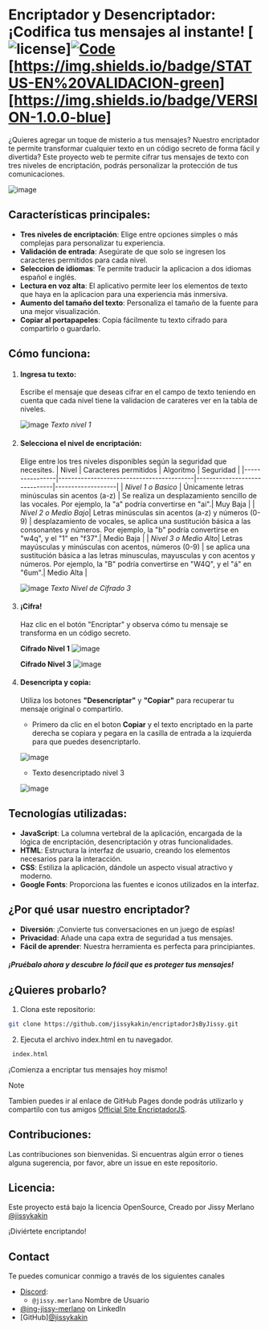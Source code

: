 # Encriptador y Desencriptador: ¡Codifica tus mensajes al instante! [![license](https://img.shields.io/badge/lICENSE-OPENSOURCE-blue.svg)][![Code](https://img.shields.io/badge/CODEFILE-GITHUB-black.svg)](https://github.com/jissykakin/encriptadorJsByJissy)[https://img.shields.io/badge/STATUS-EN%20VALIDACION-green][https://img.shields.io/badge/VERSION-1.0.0-blue]

¿Quieres agregar un toque de misterio a tus mensajes? Nuestro encriptador te permite transformar cualquier texto en un código secreto de forma fácil y divertida?
Este proyecto web te permite cifrar tus mensajes de texto con tres niveles de encriptación, podrás personalizar la protección de tus comunicaciones.


![image](https://github.com/user-attachments/assets/95b61690-6fb3-4333-9f21-518a314cf6ce)


## Características principales:

- **Tres niveles de encriptación**: Elige entre opciones simples o más complejas para personalizar tu experiencia.
- **Validación de entrada**: Asegúrate de que solo se ingresen los caracteres permitidos para cada nivel.
- **Seleccion de idiomas**: Te permite traducir la aplicacion a dos idiomas español e inglés.
- **Lectura en voz alta**: El aplicativo permite leer los elementos de texto que haya en la aplicacion para una experiencia más inmersiva.
- **Aumento del tamaño del texto**: Personaliza el tamaño de la fuente para una mejor visualización.
- **Copiar al portapapeles**: Copia fácilmente tu texto cifrado para compartirlo o guardarlo.

## Cómo funciona:

1. #### Ingresa tu texto:
   Escribe el mensaje que deseas cifrar en el campo de texto teniendo en cuenta que cada nivel tiene la validacion de carateres ver en la tabla de niveles.
   
   ![image](https://github.com/user-attachments/assets/f597bba6-1c6e-44ab-8521-b2aa26f03844)
   _Texto nivel 1_

3. #### Selecciona el nivel de encriptación:
   Elige entre los tres niveles disponibles según la seguridad que necesites.
   | Nivel          | Caracteres permitidos                    |  Algoritmo                   | Seguridad         |
   |----------------|------------------------------------------|------------------------------|-------------------|
   | _Nivel 1 o Basico_ | Únicamente letras minúsculas sin acentos (a-z)  | Se realiza un desplazamiento sencillo de las vocales. Por ejemplo, la "a" podría convertirse en "ai".| Muy Baja |
   | _Nivel 2 o Medio Bajo_|  Letras minúsculas sin acentos (a-z) y números (0-9)  |  desplazamiento de vocales, se aplica una sustitución básica a las consonantes y números. Por ejemplo, la "b" podría convertirse en "w4q", y el "1" en "f37".| Medio Baja |
   | _Nivel 3 o Medio Alto_|   Letras mayúsculas y minúsculas con acentos, números (0-9)  |  se aplica una sustitución básica a las letras minusculas, mayusculas y con acentos y números. Por ejemplo, la "B" podría convertirse en "W4Q", y el "á" en "6um".| Medio Alta |

   
   ![image](https://github.com/user-attachments/assets/c356f331-539b-4adf-a3c1-a22957ed35ea)
   _Texto Nivel de Cifrado 3_
   
5. #### ¡Cifra!
   Haz clic en el botón "Encriptar" y observa cómo tu mensaje se transforma en un código secreto.

   **Cifrado Nivel 1**
   ![image](https://github.com/user-attachments/assets/0be54b61-d9f1-4bd0-89e1-2bdf48c935cb)

   **Cifrado Nivel 3**
   ![image](https://github.com/user-attachments/assets/050a10ea-5e2e-4fde-9ebd-83753a5c7421)

7. #### Desencripta y copia:
   Utiliza los botones **"Desencriptar"** y **"Copiar"** para recuperar tu mensaje original o compartirlo.
   
   - Primero da clic en el boton **Copiar** y el texto encriptado en la parte derecha se copiara y pegara en la casilla de entrada a la izquierda para que puedes desencriptarlo.
     
   ![image](https://github.com/user-attachments/assets/cdbd0c49-0c15-4856-8db3-e7723d777ac2)
   
   - Texto desencriptado nivel 3
     
   ![image](https://github.com/user-attachments/assets/a516956d-187b-445e-a829-7b28c99543dc)


## Tecnologías utilizadas:

- **JavaScript**: La columna vertebral de la aplicación, encargada de la lógica de encriptación, desencriptación y otras funcionalidades.
- **HTML**: Estructura la interfaz de usuario, creando los elementos necesarios para la interacción.
- **CSS**: Estiliza la aplicación, dándole un aspecto visual atractivo y moderno.
- **Google Fonts**: Proporciona las fuentes e iconos utilizados en la interfaz.

## ¿Por qué usar nuestro encriptador?

- **Diversión**: ¡Convierte tus conversaciones en un juego de espías!
- **Privacidad**: Añade una capa extra de seguridad a tus mensajes.
- **Fácil de aprender**: Nuestra herramienta es perfecta para principiantes.

#### _¡Pruébalo ahora y descubre lo fácil que es proteger tus mensajes!_

## ¿Quieres probarlo?


1. Clona este repositorio:

```sh
git clone https://github.com/jissykakin/encriptadorJsByJissy.git
```
2. Ejecuta el archivo index.html en tu navegador.

```sh
 index.html
```
¡Comienza a encriptar tus mensajes hoy mismo!

> [!NOTE]
> Tambien puedes ir al enlace de GitHub Pages donde podrás utilizarlo y compartilo con tus amigos [Official Site EncriptadorJS](https://jissykakin.github.io/encriptadorJsByJissy/).


## Contribuciones:

Las contribuciones son bienvenidas. Si encuentras algún error o tienes alguna sugerencia, por favor, abre un issue en este repositorio.

## Licencia:

Este proyecto está bajo la licencia OpenSource, Creado por Jissy Merlano [@jissykakin](https://github.com/jissykakin)

¡Diviértete encriptando!

## Contact

Te puedes comunicar conmigo a través de los siguientes canales

- [Discord](https://discord.com):
  - `@jissy.merlano` Nombre de Usuario
- [@ing-jissy-merlano](www.linkedin.com/in/ing-jissy-merlano) on LinkedIn
- [GitHub][@jissykakin](https://github.com/jissykakin)
